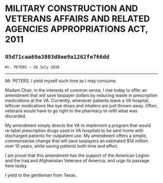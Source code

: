 # MILITARY CONSTRUCTION AND VETERANS AFFAIRS AND RELATED AGENCIES  APPROPRIATIONS ACT, 2011
## `05d71caa69a3803d8ee9a1262fe766dd`
`Mr. PETERS — 28 July 2010`

---


Mr. PETERS. I yield myself such time as I may consume.

Madam Chair, in the interests of common sense, I rise today to offer 
an amendment that will save taxpayer dollars by reducing waste in 
prescription medications at the VA. Currently, whenever patients leave 
a VA hospital, leftover medications like eye drops and inhalers are 
just thrown away. Often, veterans would have to go right to the 
pharmacy to refill what was discarded.

My amendment simply directs the VA to implement a program that would 
re-label prescription drugs used in VA hospitals to be sent home with 
discharged patients for outpatient use. My amendment offers a simple, 
commonsense change that will save taxpayers an estimated $14 million 
over 10 years, while saving patients both time and effort.

I am proud that this amendment has the support of the American Legion 
and the Iraq and Afghanistan Veterans of America, and urge its passage 
here today.

I yield to the gentleman from Texas.